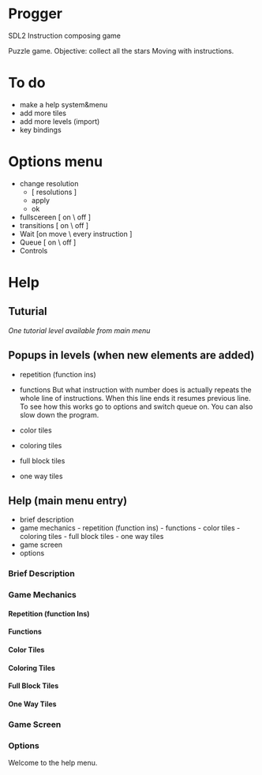 # Progger
SDL2 Instruction composing game

Puzzle game. Objective: collect all the stars
Moving with instructions.

# To do

- make a help system&menu
- add more tiles
- add more levels (import)
- key bindings

# Options menu 
- change resolution
	- [ resolutions ]
	- apply
	- ok
- fullscereen [ on \ off ]
- transitions [ on \ off ]
- Wait [on move \ every instruction ]
- Queue [ on \ off ]
- Controls

# Help
## Tuturial
*One tutorial level available from main menu*

## Popups in levels (when new elements are added)

 - repetition (function ins)
 - functions
But what instruction with number does
is actually repeats the whole line of
instructions. When this line ends it
resumes previous line. 
To see how this works go to options and
switch queue on. You can also slow down 
the program.

 - color tiles
 - coloring tiles
 - full block tiles
 - one way tiles

## Help (main menu entry)

 - brief description
 - game mechanics
		- repetition (function ins)
		- functions
		- color tiles
		- coloring tiles
		- full block tiles
		- one way tiles
 - game screen
 - options

### Brief Description
### Game Mechanics
#### Repetition (function Ins)
#### Functions
#### Color Tiles
#### Coloring Tiles
#### Full Block Tiles
#### One Way Tiles
### Game Screen
### Options


Welcome to the help menu. 